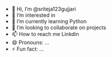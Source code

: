 - 👋 Hi, I’m @sriteja123gujjari
- 👀 I’m interested in 
- 🌱 I’m currently learning Python
- 💞️ I’m looking to collaborate on projects
- 📫 How to reach me Linkdin
- 😄 Pronouns: ...
- ⚡ Fun fact: ...

<!---
sriteja123gujjari/sriteja123gujjari is a ✨ special ✨ repository because its `README.md` (this file) appears on your GitHub profile.
You can click the Preview link to take a look at your changes.
--->
